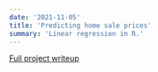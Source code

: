 ```yaml
---
date: '2021-11-05'
title: 'Predicting home sale prices'
summary: 'Linear regression in R.'
---
```


[Full project writeup](full-writeup.html)